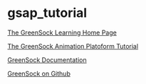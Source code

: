 # gsap_tutorial

[The GreenSock Learning Home Page](https://greensock.com/learning)

[The GreenSock Animation Platoform Tutorial](https://greensock.com/get-started-js)

[GreenSock Documentation](https://greensock.com/docs/TweenLite)

[GreenSock on Github](https://github.com/greensock/GreenSock-JS)